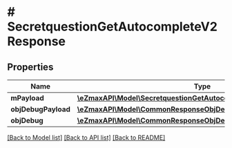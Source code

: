 # # SecretquestionGetAutocompleteV2Response

## Properties

Name | Type | Description | Notes
------------ | ------------- | ------------- | -------------
**mPayload** | [**\eZmaxAPI\Model\SecretquestionGetAutocompleteV2ResponseMPayload**](SecretquestionGetAutocompleteV2ResponseMPayload.md) |  |
**objDebugPayload** | [**\eZmaxAPI\Model\CommonResponseObjDebugPayload**](CommonResponseObjDebugPayload.md) |  | [optional]
**objDebug** | [**\eZmaxAPI\Model\CommonResponseObjDebug**](CommonResponseObjDebug.md) |  | [optional]

[[Back to Model list]](../../README.md#models) [[Back to API list]](../../README.md#endpoints) [[Back to README]](../../README.md)
